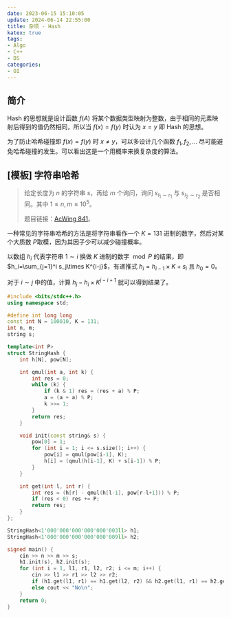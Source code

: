 ```yaml
---
date: 2023-06-15 15:10:05
update: 2024-06-14 22:55:00
title: 杂项 - Hash
katex: true
tags:
- Algo
- C++
- DS
categories:
- OI
---
```


## 简介

Hash 的思想就是设计函数 $f(A)$ 将某个数据类型映射为整数，由于相同的元素映射后得到的值仍然相同，所以当 $f(x)=f(y)$ 时认为 $x=y$ 即 Hash 的思想。

为了防止哈希碰撞即 $f(x)=f(y)$ 时 $x\ne y$，可以多设计几个函数 $f_1,f_2,\dots$ 尽可能避免哈希碰撞的发生。可以看出这是一个用概率来换复杂度的算法。

## [模板] 字符串哈希

> 给定长度为 $n$ 的字符串 $s$，再给 $m$ 个询问，询问 $s_{l_1\sim r_1}$ 与 $s_{l_2\sim r_2}$ 是否相同。其中 $1\le n,m\le 10^5$。
>
> 题目链接：[AcWing 841](https://www.acwing.com/problem/content/843/)。

一种常见的字符串哈希的方法是将字符串看作一个 $K=131$ 进制的数字，然后对某个大质数 $P$​​ 取模，因为其因子少可以减少碰撞概率。

以数组 $h_i$ 代表字符串 $1\sim i$  换做 $K$ 进制的数字 $\bmod P$ 的结果，即 $h_i=\sum_{j=1}^i s_j\times K^{i-j}$，有递推式 $h_i=h_{i-1}\times K+s_i$ 且 $h_0=0$。

对于 $i\sim j$ 中的值，计算 $h_j -h_i\times K^{j-i+1}$ 就可以得到结果了。

```cpp
#include <bits/stdc++.h>
using namespace std;

#define int long long
const int N = 100010, K = 131;
int n, m;
string s;

template<int P>
struct StringHash {
    int h[N], pow[N];

    int qmul(int a, int k) {
        int res = 0;
        while (k) {
            if (k & 1) res = (res + a) % P;
            a = (a + a) % P;
            k >>= 1;
        }
        return res;
    }

    void init(const string& s) {
        pow[0] = 1;
        for (int i = 1; i <= s.size(); i++) {
            pow[i] = qmul(pow[i-1], K);
            h[i] = (qmul(h[i-1], K) + s[i-1]) % P;
        }
    }

    int get(int l, int r) {
        int res = (h[r] - qmul(h[l-1], pow[r-l+1])) % P;
        if (res < 0) res += P;
        return res;
    }
};

StringHash<1'000'000'000'000'000'003ll> h1;
StringHash<1'000'000'000'000'000'009ll> h2;

signed main() {
    cin >> n >> m >> s;
    h1.init(s), h2.init(s);
    for (int i = 1, l1, r1, l2, r2; i <= m; i++) {
        cin >> l1 >> r1 >> l2 >> r2;
        if (h1.get(l1, r1) == h1.get(l2, r2) && h2.get(l1, r1) == h2.get(l2, r2)) cout << "Yes\n";
        else cout << "No\n";
    }
    return 0;
}
```


